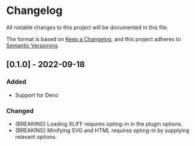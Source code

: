 # Changelog

All notable changes to this project will be documented in this file.

The format is based on [Keep a Changelog](https://keepachangelog.com/en/1.0.0/),
and this project adheres to
[Semantic Versioning](https://semver.org/spec/v2.0.0.html).

## [0.1.0] - 2022-09-18

### Added

- Support for Deno

### Changed

- (BREAKING) Loading XLIFF requires opting-in in the plugin options.
- (BREAKING) Minifying SVG and HTML requires opting-in by supplying relevant
  options.
